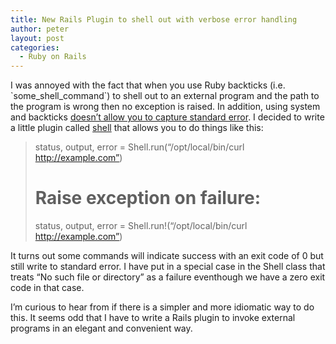 ```yaml
---
title: New Rails Plugin to shell out with verbose error handling
author: peter
layout: post
categories:
  - Ruby on Rails
---
```

I was annoyed with the fact that when you use Ruby backticks (i.e. \`some\_shell\_command\`) to shell out to an external program and the path to the program is wrong then no exception is raised. In addition, using system and backticks [doesn’t allow you to capture standard error][1]. I decided to write a little plugin called [shell][2] that allows you to do things like this:

> status, output, error = Shell.run(“/opt/local/bin/curl http://example.com”)  
> # Raise exception on failure:  
> status, output, error = Shell.run!(“/opt/local/bin/curl http://example.com”)

It turns out some commands will indicate success with an exit code of 0 but still write to standard error. I have put in a special case in the Shell class that treats “No such file or directory” as a failure eventhough we have a zero exit code in that case.

I’m curious to hear from if there is a simpler and more idiomatic way to do this. It seems odd that I have to write a Rails plugin to invoke external programs in an elegant and convenient way.

 [1]: http://tech.natemurray.com/2007/03/ruby-shell-commands.html
 [2]: http://github.com/newsdesk/shell/tree/master